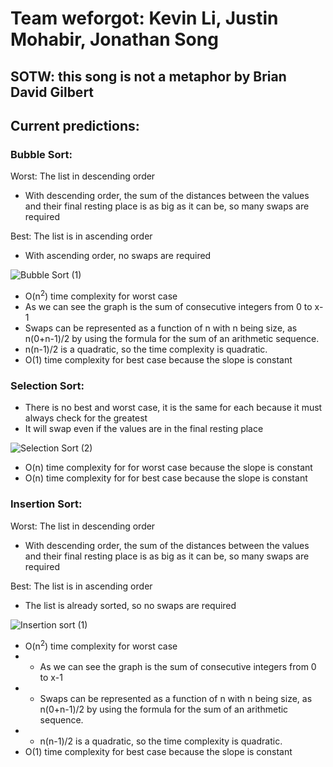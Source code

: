 # Team weforgot: Kevin Li, Justin Mohabir, Jonathan Song
## SOTW: this song is not a metaphor by Brian David Gilbert
## Current predictions:
### Bubble Sort:
Worst: The list in descending order
  * With descending order, the sum of the distances between the values and their final resting place is as big as it can be, so many swaps are required


Best: The list is in ascending order
  * With ascending order, no swaps are required

![Bubble Sort (1)](https://user-images.githubusercontent.com/58864927/148703469-6597e575-a952-43a9-ad36-75b99cafc5f6.png)
  * O(n<sup>2</sup>) time complexity for worst case
   * As we can see the graph is the sum of consecutive integers from 0 to x-1
   * Swaps can be represented as a function of n with n being size, as n(0+n-1)/2 by using the formula for the sum of an arithmetic sequence.
   * n(n-1)/2 is a quadratic, so the time complexity is quadratic. 
  * O(1) time complexity for best case because the slope is constant

### Selection Sort:
  * There is no best and worst case, it is the same for each because it must always check for the greatest
  * It will swap even if the values are in the final resting place 

![Selection Sort  (2)](https://user-images.githubusercontent.com/58864927/148703492-97d0381b-e313-4813-b9d8-6bcf06597d43.png)
  * O(n) time complexity for for worst case because the slope is constant
  * O(n) time complexity for for best case because the slope is constant

### Insertion Sort:
Worst: The list in descending order
  * With descending order, the sum of the distances between the values and their final resting place is as big as it can be, so many swaps are required


Best: The list is in ascending order
  * The list is already sorted, so no swaps are required

![Insertion sort (1)](https://user-images.githubusercontent.com/58864927/148703510-10fbc3a4-d8b7-4525-b0fc-dac343a10c36.png)
  * O(n<sup>2</sup>) time complexity for worst case
  * * As we can see the graph is the sum of consecutive integers from 0 to x-1
  * * Swaps can be represented as a function of n with n being size, as n(0+n-1)/2 by using the formula for the sum of an arithmetic sequence.
  * * n(n-1)/2 is a quadratic, so the time complexity is quadratic.
  * O(1) time complexity for best case because the slope is constant
 



